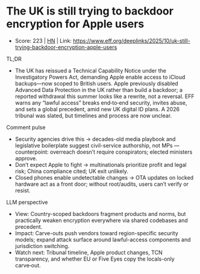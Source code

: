 # The UK is still trying to backdoor encryption for Apple users

- Score: 223 | [HN](https://news.ycombinator.com/item?id=45476273) | Link: https://www.eff.org/deeplinks/2025/10/uk-still-trying-backdoor-encryption-apple-users

TL;DR
- The UK has reissued a Technical Capability Notice under the Investigatory Powers Act, demanding Apple enable access to iCloud backups—now scoped to British users. Apple previously disabled Advanced Data Protection in the UK rather than build a backdoor; a reported withdrawal this summer looks like a rewrite, not a reversal. EFF warns any “lawful access” breaks end‑to‑end security, invites abuse, and sets a global precedent, amid new UK digital ID plans. A 2026 tribunal was slated, but timelines and process are now unclear.

Comment pulse
- Security agencies drive this → decades-old media playbook and legislative boilerplate suggest civil-service authorship, not MPs — counterpoint: overreach doesn’t require conspirators; elected ministers approve.
- Don’t expect Apple to fight → multinationals prioritize profit and legal risk; China compliance cited; UK exit unlikely.
- Closed phones enable undetectable changes → OTA updates on locked hardware act as a front door; without root/audits, users can’t verify or resist.

LLM perspective
- View: Country-scoped backdoors fragment products and norms, but practically weaken encryption everywhere via shared codebases and precedent.
- Impact: Carve-outs push vendors toward region-specific security models; expand attack surface around lawful-access components and jurisdiction switching.
- Watch next: Tribunal timeline, Apple product changes, TCN transparency, and whether EU or Five Eyes copy the locals-only carve‑out.
